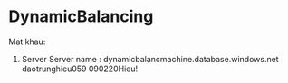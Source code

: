 # DynamicBalancing
Mat khau:
1) Server 
 Server name : dynamicbalancmachine.database.windows.net
 daotrunghieu059
 090220Hieu!
 
